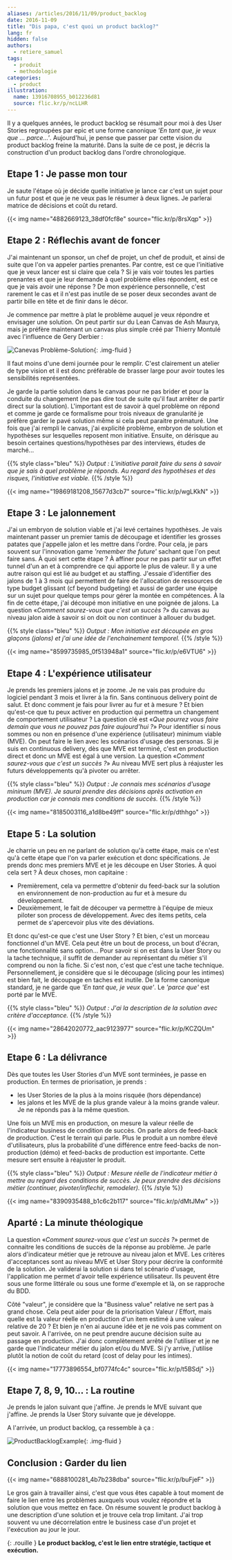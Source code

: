 ```yaml
---
aliases: /articles/2016/11/09/product_backlog
date: 2016-11-09
title: "Dis papa, c'est quoi un product backlog?"
lang: fr
hidden: false
authors:
  - retiere_samuel
tags:
  - produit
  - methodologie
categories:
  - product
illustration:
  name: 13916708955_b012236d81
  source: flic.kr/p/ncLLHR
---
```


Il y a quelques années, le product backlog se résumait pour moi à des User Stories regroupées par epic et une forme canonique _'En tant que, je veux que ... parce...'_. Aujourd'hui, je pense que passer par cette vision du product backlog freine la maturité. Dans la suite de ce post, je décris la construction d'un product backlog dans l'ordre chronologique.

## Etape 1 : Je passe mon tour

Je saute l'étape où je décide quelle initiative je lance car c'est un sujet pour un futur post et que je ne veux pas le résumer à deux lignes. Je parlerai matrice de décisions et coût du retard.

{{< img name="4882669123_38df0fcf8e" source="flic.kr/p/8rsXqp" >}}

## Etape 2 : Réflechis avant de foncer

J'ai maintenant un sponsor, un chef de projet, un chef de produit, et ainsi de suite que l'on va appeler parties prenantes. Par contre, est ce que l'initiative que je veux lancer est si claire que cela ? Si je vais voir toutes les parties prenantes et que je leur demande à quel problème elles répondent, est ce que je vais avoir une réponse ? De mon expérience personnelle, c'est rarement le cas et il n'est pas inutile de se poser deux secondes avant de partir bille en tête et de finir dans le décor.

Je commence par mettre à plat le problème auquel je veux répondre et envisager une solution. On peut partir sur du Lean Canvas de Ash Maurya, mais je préfère maintenant un canvas plus simple créé par Thierry Montulé avec l'influence de Gery Derbier :

![Canevas Problème-Solution](/assets/articles/product_backlog/canvas.svg){: .img-fluid }

Il faut moins d'une demi journée pour le remplir. C'est clairement un atelier de type vision et il est donc préfèrable de brasser large pour avoir toutes les sensibilités représentées.

Je garde la partie solution dans le canvas pour ne pas brider et pour la conduite du changement (ne pas dire tout de suite qu'il faut arrêter de partir direct sur la solution). L'important est de savoir à quel problème on répond et comme je garde ce formalisme pour trois niveaux de granularité je préfère garder le pavé solution même si cela peut paraitre prématuré. Une fois que j'ai rempli le canvas, j'ai explicité problème, embryon de solution et hypothèses sur lesquelles reposent mon initiative. Ensuite, on dérisque au besoin certaines questions/hypothèses par des interviews, études de marché...

{{% style class="bleu" %}}
_Output : L'initiative parait faire du sens à savoir que je sais à quel problème je réponds. Au regard des hypothèses et des risques, l'initiative est viable._
{{% /style %}}


{{< img name="19869181208_15677d3cb7" source="flic.kr/p/wgLKkN" >}}

## Etape 3 : Le jalonnement

J'ai un embryon de solution viable et j'ai levé certaines hypothèses. Je vais maintenant passer un premier tamis de découpage et identifier les grosses patates que j'appelle jalon et les mettre dans l'ordre. Pour cela, je pars souvent sur l'innovation game _'remember the future'_ sachant que l'on peut faire sans. À quoi sert cette étape ? À affiner pour ne pas partir sur un effet tunnel d'un an et à comprendre ce qui apporte le plus de valeur. Il y a une autre raison qui est lié au budget et au staffing. J'essaie d'identifier des jalons de 1 à 3 mois qui permettent de faire de l'allocation de ressources de type budget glissant (cf beyond budgeting) et aussi de garder une équipe sur un sujet pour quelque temps pour gérer la montée en compétences. À la fin de cette étape, j'ai découpé mon initiative en une poignée de jalons. La question «_Comment saurez-vous que c'est un succès ?_» du canvas au niveau jalon aide à savoir si on doit ou non continuer à allouer du budget.

{{% style class="bleu" %}}
_Output : Mon initiative est découpée en gros glaçons (jalons) et j'ai une idée de l'enchainement temporel._
{{% /style %}}


{{< img name="8599735985_0f513948a1" source="flic.kr/p/e6VTU6" >}}

## Etape 4 : L'expérience utilisateur

Je prends les premiers jalons et je zoome. Je ne vais pas produire du logiciel pendant 3 mois et livrer à la fin. Sans continuous delivery point de salut. Et donc comment je fais pour livrer au fur et à mesure ? Et bien qu'est-ce que tu peux activer en production qui permettra un changement de comportement utilisateur ? La question clé est «_Que pourrez vous faire demain que vous ne pouvez pas faire aujourd'hui ?_» Pour identifier si nous sommes ou non en présence d'une expérience (utilisateur) minimum viable (MVE). On peut faire le lien avec les scénarios d'usage des personas. Si je suis en continuous delivery, dès que MVE est terminé, c'est en production direct et donc un MVE est égal à une version. La question «_Comment saurez-vous que c'est un succès ?_» Au niveau MVE sert plus à réajuster les futurs développements qu'à pivoter ou arrêter.

{{% style class="bleu" %}}
_Output : Je connais mes scénarios d'usage mininum (MVE). Je saurai prendre des décisions après activation en production car je connais mes conditions de succès._
{{% /style %}}

{{< img name="8185003116_a1d8be49ff" source="flic.kr/p/dthhgo" >}}

## Etape 5 : La solution

Je charrie un peu en ne parlant de solution qu'à cette étape, mais ce n'est qu'à cette étape que l'on va parler exécution et donc spécifications. Je prends donc mes premiers MVE et je les découpe en User Stories. À quoi cela sert ? À deux choses, mon capitaine :

- Premièrement, cela va permettre d'obtenir du feed-back sur la solution en environnement de non-production au fur et à mesure du développement.
- Deuxièmement, le fait de découper va permettre à l'équipe de mieux piloter son process de développement. Avec des items petits, cela permet de s'apercevoir plus vite des déviations.

Et donc qu'est-ce que c'est une User Story ? Et bien, c'est un morceau fonctionnel d'un MVE. Cela peut être un bout de process, un bout d'écran, une fonctionnalité sans option... Pour savoir si on est dans la User Story ou la tache technique, il suffit de demander au représentant du métier s'il comprend ou non la fiche. Si c'est non, c'est que c'est une tache technique. Personnellement, je considère que si le découpage (slicing pour les intimes) est bien fait, le découpage en taches est inutile. De la forme canonique standard, je ne garde que _'En tant que, je veux que'_. Le _'parce que'_ est porté par le MVE.

{{% style class="bleu" %}}
_Output : J'ai la description de la solution avec critère d'acceptance._
{{% /style %}}

{{< img name="28642020772_aac9123977" source="flic.kr/p/KCZQUm" >}}

## Etape 6 : La délivrance

Dès que toutes les User Stories d'un MVE sont terminées, je passe en production. En termes de priorisation, je prends :

- les User Stories de la plus à la moins risquée (hors dépendance)
- les jalons et les MVE de la plus grande valeur à la moins grande valeur. Je ne réponds pas à la même question.

Une fois un MVE mis en production, on mesure la valeur réelle de l'indicateur business de condition de succès. On parle alors de feed-back de production. C'est le terrain qui parle. Plus le produit a un nombre élevé d'utilisateurs, plus la probabilité d'une différence entre feed-backs de non-production (démo) et feed-backs de production est importante. Cette mesure sert ensuite à réajuster le produit.

{{% style class="bleu" %}}
_Output : Mesure réelle de l'indicateur métier à mettre au regard des conditions de succès. Je peux prendre des décisions métier (continuer, pivoter/inflechir, remodeler)._
{{% /style %}}

{{< img name="8390935488_b1c6c2b117" source="flic.kr/p/dMtJMw" >}}

## Aparté : La minute théologique

La question «_Comment saurez-vous que c'est un succès ?_» permet de connaitre les conditions de succès de la réponse au problème. Je parle alors d'indicateur métier que je retrouve au niveau jalon et MVE. Les critères d'acceptances sont au niveau MVE et User Story pour décrire la conformité de la solution. Je validerai la solution si dans tel scénario d'usage, l'application me permet d'avoir telle expérience utilisateur. Ils peuvent être sous une forme littérale ou sous une forme d'exemple et là, on se rapproche du BDD.

Côté "valeur", je considère que la "Business value" relative ne sert pas à grand chose. Cela peut aider pour de la priorisation Valeur / Effort, mais quelle est la valeur réelle en production d'un item estimé à une valeur relative de 20 ? Et bien je n'en ai aucune idée et je ne vois pas comment on peut savoir. A l'arrivée, on ne peut prendre aucune décision suite au passage en production. J'ai donc complètement arrêté de l'utiliser et je ne garde que l'indicateur métier du jalon et/ou du MVE. Si j'y arrive, j'utilise plutôt la notion de coût du retard (cost of delay pour les intimes).

{{< img name="17773896554_bf0774fc4c" source="flic.kr/p/t5BSdj" >}}

## Etape 7, 8, 9, 10... : La routine

Je prends le jalon suivant que j'affine. Je prends le MVE suivant que j'affine. Je prends la User Story suivante que je développe.

A l'arrivée, un product backlog, ça ressemble à ça :

![ProductBacklogExample](/assets/articles/product_backlog/productBacklog.png){: .img-fluid }

## Conclusion : Garder du lien

{{< img name="6888100281_4b7b238dba" source="flic.kr/p/buFjeF" >}}

Le gros gain à travailler ainsi, c'est que vous êtes capable à tout moment de faire le lien entre les problèmes auxquels vous voulez répondre et la solution que vous mettez en face. On résume souvent le product backlog à une description d'une solution et je trouve cela trop limitant. J'ai trop souvent vu une décorrelation entre le business case d'un projet et l'exécution au jour le jour.

{: .rouille }
__Le product backlog, c'est le lien entre stratégie, tactique et exécution.__
